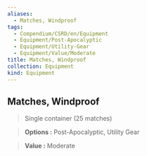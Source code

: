 ```yaml
---
aliases:
  - Matches, Windproof
tags:
  - Compendium/CSRD/en/Equipment
  - Equipment/Post-Apocalyptic
  - Equipment/Utility-Gear
  - Equipment/Value/Moderate
title: Matches, Windproof
collection: Equipment
kind: Equipment
---
```

## Matches, Windproof    
    
>Single container (25 matches)    
> **Options :** Post-Apocalyptic, Utility Gear    
> **Value :** Moderate